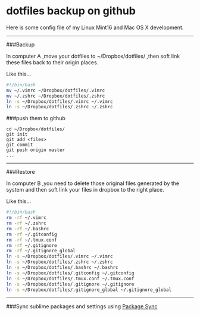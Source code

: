 dotfiles backup on github
================

Here is some config file of my Linux Mint16 and Mac OS X development.

-------------------
###Backup  

In computer A ,move your dotfiles to ~/Dropbox/dotfiles/ ,then soft link these files back to their origin places.

Like this...

```bash
#!/bin/bash
mv ~/.vimrc ~/Dropbox/dotfiles/.vimrc
mv ~/.zshrc ~/Dropbox/dotfiles/.zshrc
ln -s ~/Dropbox/dotfiles/.vimrc ~/.vimrc
ln -s ~/Dropbox/dotfiles/.zshrc ~/.zshrc
```

###push them to github

```
cd ~/Dropbox/dotfiles/
git init 
git add <files>
git commit
git push origin master
...

```
-------------------------


###Restore

In computer B ,you need to delete those original files generated by the system and then soft link your files in dropbox to the right place.

Like this...

```bash
#!/bin/bash
rm -rf ~/.vimrc 
rm -rf ~/.zshrc
rm -rf ~/.bashrc
rm -rf ~/.gitconfig
rm -rf ~/.tmux.conf
rm -rf ~/.gitignore
rm -rf ~/.gitignore_global
ln -s ~/Dropbox/dotfiles/.vimrc ~/.vimrc
ln -s ~/Dropbox/dotfiles/.zshrc ~/.zshrc
ln -s ~/Dropbox/dotfiles/.bashrc ~/.bashrc
ln -s ~/Dropbox/dotfiles/.gitconfig ~/.gitconfig
ln -s ~/Dropbox/dotfiles/.tmux.conf ~/.tmux.conf
ln -s ~/Dropbox/dotfiles/.gitignore ~/.gitignore
ln -s ~/Dropbox/dotfiles/.gitignore_global ~/.gitignore_global
```

-------------------------

###Sync sublime packages and settings
using [Package Sync](https://sublime.wbond.net/packages/Package%20Syncing)
